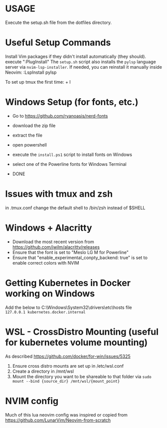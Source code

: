 # USAGE
Execute the setup.sh file from the dotfiles directory.

# Useful Setup Commands
Install Vim packages if they didn't install automatically (they should).
    execute ":PlugInstall"
The `setup.sh` script also installs the `pylsp` language server via `nvim-lsp-installer`.
If needed, you can reinstall it manually inside Neovim:
    :LspInstall pylsp

To set up tmux the first time:
    <prefix> + I

# Windows Setup (for fonts, etc.)
- Go to https://github.com/ryanoasis/nerd-fonts
- download the zip file
- extract the file
- open powershell
- execute the `install.ps1` script to install fonts on Windows

- select one of the Powerline fonts for Windows Terminal
- DONE

# Issues with tmux and zsh
in .tmux.conf change the default shell to /bin/zsh instead of $SHELL


# Windows + Alacritty
- Download the most recent version from https://github.com/jwilm/alacritty/releases
- Ensure that the font is set to "Meslo LG M for Powerline"
- Ensure that "enable_experimental_conpty_backend: true" is set to enable correct colors with NVIM

# Getting Kubernetes in Docker working on Windows
Add the below to C:\Windows\System32\drivers\etc\hosts file\
`127.0.0.1 kubernetes.docker.internal`


# WSL - CrossDistro Mounting (useful for kubernetes volume mounting)
As described https://github.com/docker/for-win/issues/5325
1. Ensure cross distro mounts are set up in /etc/wsl.conf
2. Create a directory in /mnt/wsl
3. Mount the directory you want to be shareable to that folder via `sudo mount --bind {source_dir} /mnt/wsl/{mount_point}`

# NVIM config
Much of this lua neovim config was inspired or copied from https://github.com/LunarVim/Neovim-from-scratch
